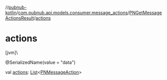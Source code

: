 //[pubnub-kotlin](../../../index.md)/[com.pubnub.api.models.consumer.message_actions](../index.md)/[PNGetMessageActionsResult](index.md)/[actions](actions.md)

# actions

[jvm]\

@SerializedName(value = &quot;data&quot;)

val [actions](actions.md): [List](https://kotlinlang.org/api/latest/jvm/stdlib/kotlin.collections/-list/index.html)&lt;[PNMessageAction](../-p-n-message-action/index.md)&gt;
